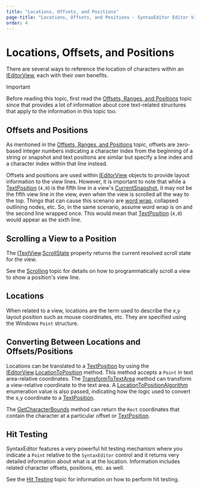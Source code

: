 ```yaml
---
title: "Locations, Offsets, and Positions"
page-title: "Locations, Offsets, and Positions - SyntaxEditor Editor View Features"
order: 4
---
```

# Locations, Offsets, and Positions

There are several ways to reference the location of characters within an [IEditorView](xref:@ActiproUIRoot.Controls.SyntaxEditor.IEditorView), each with their own benefits.

> [!IMPORTANT]
> Before reading this topic, first read the [Offsets, Ranges, and Positions](../../text-parsing/core-text/offsets-ranges-positions.md) topic since that provides a lot of information about core text-related structures that apply to the information in this topic too.

## Offsets and Positions

As mentioned in the [Offsets, Ranges, and Positions](../../text-parsing/core-text/offsets-ranges-positions.md) topic, offsets are zero-based integer numbers indicating a character index from the beginning of a string or snapshot and text positions are similar but specify a line index and a character index within that line instead.

Offsets and positions are used within [IEditorView](xref:@ActiproUIRoot.Controls.SyntaxEditor.IEditorView) objects to provide layout information to the view lines.  However, it is important to note that while a [TextPosition](xref:ActiproSoftware.Text.TextPosition) (`4,0`) is the fifth line in a view's [CurrentSnapshot](xref:@ActiproUIRoot.Controls.SyntaxEditor.ITextView.CurrentSnapshot), it may not be the fifth view line in the view, even when the view is scrolled all the way to the top.  Things that can cause this scenario are [word wrap](word-wrap.md), collapsed outlining nodes, etc.  So, in the same scenario, assume word wrap is on and the second line wrapped once.  This would mean that [TextPosition](xref:ActiproSoftware.Text.TextPosition) (`4,0`) would appear as the sixth line.

## Scrolling a View to a Position

The [ITextView](xref:@ActiproUIRoot.Controls.SyntaxEditor.ITextView).[ScrollState](xref:@ActiproUIRoot.Controls.SyntaxEditor.ITextView.ScrollState) property returns the current resolved scroll state for the view.

See the [Scrolling](scrolling.md) topic for details on how to programmatically scroll a view to show a position's view line.

## Locations

When related to a view, locations are the term used to describe the x,y layout position such as mouse coordinates, etc.  They are specified using the Windows `Point` structure.

## Converting Between Locations and Offsets/Positions

Locations can be translated to a [TextPosition](xref:ActiproSoftware.Text.TextPosition) by using the [IEditorView](xref:@ActiproUIRoot.Controls.SyntaxEditor.IEditorView).[LocationToPosition](xref:@ActiproUIRoot.Controls.SyntaxEditor.IEditorView.LocationToPosition*) method.  This method accepts a `Point` in text area-relative coordinates.  The [TransformToTextArea](xref:@ActiproUIRoot.Controls.SyntaxEditor.ITextView.TransformToTextArea*) method can transform a view-relative coordinate to the text area.  A [LocationToPositionAlgorithm](xref:@ActiproUIRoot.Controls.SyntaxEditor.LocationToPositionAlgorithm) enumeration value is also passed, indicating how the logic used to convert the x,y coordinate to a [TextPosition](xref:ActiproSoftware.Text.TextPosition).

The [GetCharacterBounds](xref:@ActiproUIRoot.Controls.SyntaxEditor.IEditorView.GetCharacterBounds*) method can return the `Rect` coordinates that contain the character at a particular offset or [TextPosition](xref:ActiproSoftware.Text.TextPosition).

## Hit Testing

SyntaxEditor features a very powerful hit testing mechanism where you indicate a `Point` relative to the `SyntaxEditor` control and it returns very detailed information about what is at the location.  Information includes related character offsets, positions, etc. as well.

See the [Hit Testing](hit-testing.md) topic for information on how to perform hit testing.
